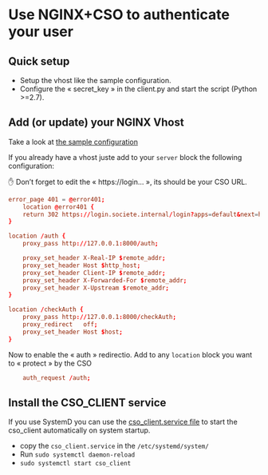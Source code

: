 # Use NGINX+CSO to authenticate your user

## Quick setup

- Setup the vhost like the sample configuration.
- Configure the « secret_key » in the client.py and start the script (Python >=2.7).

## Add (or update) your NGINX Vhost

Take a look at [the sample configuration](./nginx_sample_vhost.conf)

If you already have a vhost juste add to your ```server``` block the following configuration:

✋ Don’t forget to edit the « https://login… », its should be your CSO URL.

```conf
error_page 401 = @error401;
    location @error401 {
    return 302 https://login.societe.internal/login?apps=default&next=http://www.monsite.fr/checkAuth;
}

location /auth {
    proxy_pass http://127.0.0.1:8000/auth;

    proxy_set_header X-Real-IP $remote_addr;
    proxy_set_header Host $http_host;
    proxy_set_header Client-IP $remote_addr;
    proxy_set_header X-Forwarded-For $remote_addr;
    proxy_set_header X-Upstream $remote_addr;
}

location /checkAuth {
    proxy_pass http://127.0.0.1:8000/checkAuth;
    proxy_redirect   off;
    proxy_set_header Host $host;
}
```

Now to enable the « auth » redirectio. Add to any ```location``` block you want to « protect » by the CSO

```conf
    auth_request /auth;
```


## Install the CSO_CLIENT service

If you use SystemD you can use the [cso_client.service file](./cso_client/cso_client.service) to start the cso_client automatically on system startup.

- copy the ```cso_client.service``` in the ```/etc/systemd/system/```
- Run ```sudo systemctl daemon-reload```
- ```sudo systemctl start cso_client```